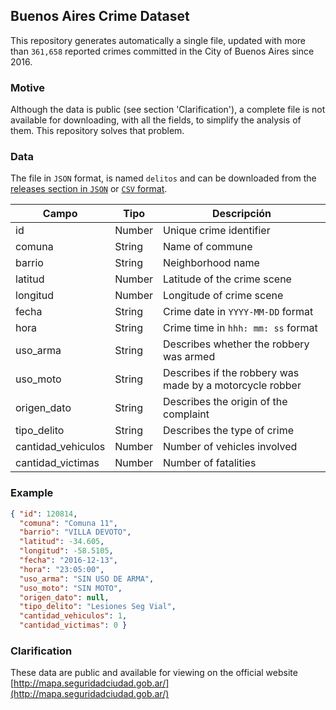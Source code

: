 ## Buenos Aires Crime Dataset
This repository generates automatically a single file, updated with more than `361,658` reported crimes committed in the City of Buenos Aires since 2016.

### Motive
Although the data is public (see section 'Clarification'), a complete file is not available for downloading, with all the fields, to simplify the analysis of them. This repository solves that problem.

### Data
The file in `JSON` format, is named `delitos` and can be downloaded from the [releases section in `JSON`](https://github.com/ramadis/delitos-caba/releases/download/3.0/delitos.json) or [`CSV` format](https://github.com/ramadis/delitos-caba/releases/download/3.0/delitos.csv).

Campo | Tipo | Descripción
-- | -- | --
id | Number | Unique crime identifier
comuna | String | Name of commune
barrio | String | Neighborhood name
latitud | Number | Latitude of the crime scene
longitud | Number | Longitude of crime scene
fecha | String | Crime date in `YYYY-MM-DD` format
hora | String | Crime time in `hhh: mm: ss` format
uso_arma | String | Describes whether the robbery was armed
uso_moto | String | Describes if the robbery was made by a motorcycle robber
origen_dato | String | Describes the origin of the complaint
tipo_delito | String | Describes the type of crime
cantidad_vehiculos | Number | Number of vehicles involved
cantidad_victimas | Number | Number of fatalities

### Example
```JSON
{ "id": 120814,
  "comuna": "Comuna 11",
  "barrio": "VILLA DEVOTO",
  "latitud": -34.605,
  "longitud": -58.5105,
  "fecha": "2016-12-13",
  "hora": "23:05:00",
  "uso_arma": "SIN USO DE ARMA",
  "uso_moto": "SIN MOTO",
  "origen_dato": null,
  "tipo_delito": "Lesiones Seg Vial",
  "cantidad_vehiculos": 1,
  "cantidad_victimas": 0 }
```

### Clarification
These data are public and available for viewing on the official website [http://mapa.seguridadciudad.gob.ar/](http://mapa.seguridadciudad.gob.ar/)
